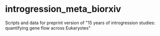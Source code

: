 # introgression_meta_biorxiv
Scripts and data for preprint version of "15 years of introgression studies: quantifying gene flow across Eukaryotes"
